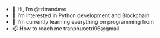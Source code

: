- 👋 Hi, I’m @tritrandave
- 👀 I’m interested in Python development and Blockchain
- 🌱 I’m currently learning everything on programming from 
- 📫 How to reach me tranphuoctri96@gmail.

<!---
tritrandave/tritrandave is a ✨ special ✨ repository because its `README.md` (this file) appears on your GitHub profile.
You can click the Preview link to take a look at your changes.
--->
